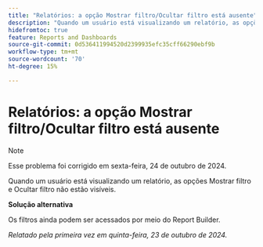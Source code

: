 ```yaml
---
title: "Relatórios: a opção Mostrar filtro/Ocultar filtro está ausente"
description: "Quando um usuário está visualizando um relatório, as opções Mostrar filtro e Ocultar filtro não estão visíveis."
hidefromtoc: true
feature: Reports and Dashboards
source-git-commit: 0d536411994520d2399935efc35cff66290ebf9b
workflow-type: tm+mt
source-wordcount: '70'
ht-degree: 15%

---
```



# Relatórios: a opção Mostrar filtro/Ocultar filtro está ausente

>[!NOTE]
>
>Esse problema foi corrigido em sexta-feira, 24 de outubro de 2024.

Quando um usuário está visualizando um relatório, as opções Mostrar filtro e Ocultar filtro não estão visíveis.

**Solução alternativa**

Os filtros ainda podem ser acessados por meio do Report Builder.

_Relatado pela primeira vez em quinta-feira, 23 de outubro de 2024._
